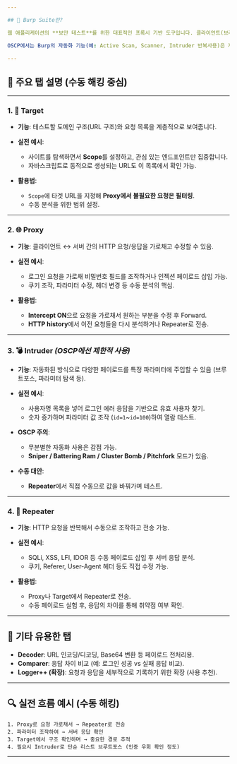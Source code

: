 ```yaml
---

## 🔧 Burp Suite란?

웹 애플리케이션의 **보안 테스트**를 위한 대표적인 프록시 기반 도구입니다. 클라이언트(브라우저)와 서버 간의 트래픽을 가로채고 수정할 수 있게 해줍니다.

OSCP에서는 Burp의 자동화 기능(예: Active Scan, Scanner, Intruder 반복사용)은 제한되므로 수동 분석 위주로 사용하는 것이 중요합니다.

---
```


## 🧭 주요 탭 설명 (수동 해킹 중심)

---

### 1. 🧱 **Target**

- **기능**: 테스트할 도메인 구조(URL 구조)와 요청 목록을 계층적으로 보여줍니다.
- **실전 예시**:

  - 사이트를 탐색하면서 **Scope**를 설정하고, 관심 있는 엔드포인트만 집중합니다.
  - 자바스크립트로 동적으로 생성되는 URL도 이 목록에서 확인 가능.

- **활용법**:

  - `Scope`에 타겟 URL을 지정해 **Proxy에서 불필요한 요청은 필터링**.
  - 수동 분석을 위한 범위 설정.

---

### 2. 🌐 **Proxy**

- **기능**: 클라이언트 ↔ 서버 간의 HTTP 요청/응답을 가로채고 수정할 수 있음.
- **실전 예시**:

  - 로그인 요청을 가로채 비밀번호 필드를 조작하거나 인젝션 페이로드 삽입 가능.
  - 쿠키 조작, 파라미터 수정, 헤더 변경 등 수동 분석의 핵심.

- **활용법**:

  - **Intercept ON**으로 요청을 가로채서 원하는 부분을 수정 후 Forward.
  - **HTTP history**에서 이전 요청들을 다시 분석하거나 Repeater로 전송.

---

### 3. 💣 **Intruder** _(OSCP에선 제한적 사용)_

- **기능**: 자동화된 방식으로 다양한 페이로드를 특정 파라미터에 주입할 수 있음 (브루트포스, 파라미터 탐색 등).
- **실전 예시**:

  - 사용자명 목록을 넣어 로그인 에러 응답을 기반으로 유효 사용자 찾기.
  - 숫자 증가하며 파라미터 값 조작 (`id=1`\~`id=100`)하여 열람 테스트.

- **OSCP 주의**:

  - 무분별한 자동화 사용은 감점 가능.
  - **Sniper / Battering Ram / Cluster Bomb / Pitchfork** 모드가 있음.

- **수동 대안**:

  - **Repeater**에서 직접 수동으로 값을 바꿔가며 테스트.

---

### 4. 🔁 **Repeater**

- **기능**: HTTP 요청을 반복해서 수동으로 조작하고 전송 가능.
- **실전 예시**:

  - SQLi, XSS, LFI, IDOR 등 수동 페이로드 삽입 후 서버 응답 분석.
  - 쿠키, Referer, User-Agent 헤더 등도 직접 수정 가능.

- **활용법**:

  - Proxy나 Target에서 Repeater로 전송.
  - 수동 페이로드 실험 후, 응답의 차이를 통해 취약점 여부 확인.

---

## 🔄 기타 유용한 탭

- **Decoder**: URL 인코딩/디코딩, Base64 변환 등 페이로드 전처리용.
- **Comparer**: 응답 차이 비교 (예: 로그인 성공 vs 실패 응답 비교).
- **Logger++ (확장)**: 요청과 응답을 세부적으로 기록하기 위한 확장 (사용 추천).

---

## 🔍 실전 흐름 예시 (수동 해킹)

```text
1. Proxy로 요청 가로채서 → Repeater로 전송
2. 파라미터 조작하여 → 서버 응답 확인
3. Target에서 구조 확인하며 → 중요한 경로 추적
4. 필요시 Intruder로 단순 리스트 브루트포스 (인증 우회 확인 정도)
```

---
